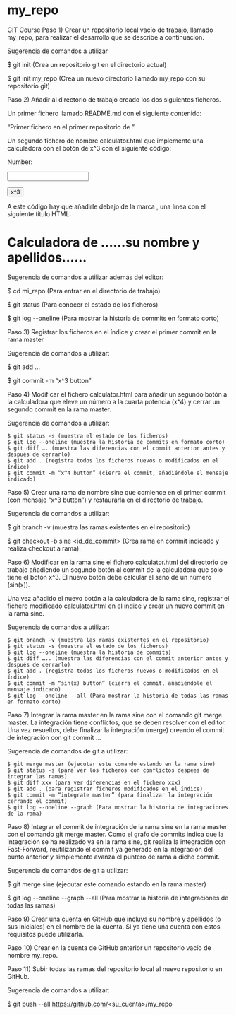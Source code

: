 # my_repo
GIT Course
Paso 1) Crear un repositorio local vacío de trabajo, llamado my_repo, para realizar el desarrollo que se describe a continuación.

Sugerencia de comandos a utilizar

$ git init (Crea un repositorio git en el directorio actual)

$ git init my_repo (Crea un nuevo directorio llamado my_repo con su repositorio git)

Paso 2) Añadir al directorio de trabajo creado los dos siguientes ficheros.

Un primer fichero llamado README.md con el siguiente contenido:

“Primer fichero en el primer repositorio de <nombre apellidos>”

Un segundo fichero de nombre calculator.html que implemente una calculadora con el botón de x^3 con el siguiente código:

<!DOCTYPE html><html><head>

<title>Calculator</title><meta charset="utf-8">

<script type="text/javascript">

function cube() {

var num = document.getElementById("n1");

num.value = Math.pow(num.value, 3);

}

</script>

</head>

<body>

Number:

<input type="text" id="n1"><p>

<button onclick="cube()"> x^3 </button>

</body>

</html>

 

A este código hay que añadirle debajo de la marca <body>, una línea con el siguiente título HTML:

<h1>Calculadora de ……su nombre y apellidos……</h1>

Sugerencia de comandos a utilizar además del editor:

$ cd mi_repo (Para entrar en el directorio de trabajo)

$ git status (Para conocer el estado de los ficheros)

$ git log --oneline (Para mostrar la historia de commits en formato corto)

Paso 3) Registrar los ficheros en el índice y crear el primer commit en la rama master

 

Sugerencia de comandos a utilizar:

$ git add <fichero1> <fichero2> …

$ git commit -m “x^3 button”

Paso 4) Modificar el fichero calculator.html para añadir un segundo botón a la calculadora que eleve un número a la cuarta potencia (x^4) y cerrar un segundo commit en la rama master.

Sugerencia de comandos a utilizar:

    $ git status -s (muestra el estado de los ficheros)
    $ git log --oneline (muestra la historia de commits en formato corto)
    $ git diff …. (muestra las diferencias con el commit anterior antes y después de cerrarlo)
    $ git add . (registra todos los ficheros nuevos o modificados en el índice)
    $ git commit -m “x^4 button” (cierra el commit, añadiéndole el mensaje indicado)
     

Paso 5) Crear una rama de nombre sine que comience en el primer commit (con mensaje “x^3 button”) y restaurarla en el directorio de trabajo.

Sugerencia de comandos a utilizar:

$ git branch -v (muestra las ramas existentes en el repositorio)

$ git checkout -b sine <id_de_commit> (Crea rama en commit indicado y realiza checkout a rama).

Paso 6) Modificar en la rama sine el fichero calculator.html del directorio de trabajo añadiendo un segundo botón al commit de la calculadora que solo tiene el botón x^3. El nuevo botón debe calcular el seno de un número (sin(x)).

Una vez añadido el nuevo botón a la calculadora de la rama sine, registrar el fichero modificado calculator.html en el índice y crear un nuevo commit en la rama sine.

Sugerencia de comandos a utilizar:

    $ git branch -v (muestra las ramas existentes en el repositorio)
    $ git status -s (muestra el estado de los ficheros)
    $ git log --oneline (muestra la historia de commits)
    $ git diff ….. (muestra las diferencias con el commit anterior antes y después de cerrarlo)
    $ git add . (registra todos los ficheros nuevos o modificados en el índice)
    $ git commit -m “sin(x) button” (cierra el commit, añadiéndole el mensaje indicado)
    $ git log --oneline --all (Para mostrar la historia de todas las ramas en formato corto)

 

Paso 7) Integrar la rama master en la rama sine con el comando git merge master. La integración tiene conflictos, que se deben resolver con el editor. Una vez resueltos, debe finalizar la integración (merge) creando el commit de integración con git commit …

Sugerencia de comandos de git a utilizar:

    $ git merge master (ejecutar este comando estando en la rama sine)
    $ git status -s (para ver los ficheros con conflictos despees de integrar las ramas)
    $ git diff xxx (para ver diferencias en el fichero xxx)
    $ git add . (para registrar ficheros modificados en el índice)
    $ git commit -m “integrate master” (para finalizar la integración cerrando el commit)
    $ git log --oneline --graph (Para mostrar la historia de integraciones de la rama)

 

Paso 8) Integrar el commit de integración de la rama sine en la rama master con el comando git merge master. Como el grafo de commits indica que la integración se ha realizado ya en la rama sine, git realiza la integración con Fast-Forward, reutilizando el commit ya generado en la integración del punto anterior y simplemente avanza el puntero de rama a dicho commit.

Sugerencia de comandos de git a utilizar:

$ git merge sine (ejecutar este comando estando en la rama master)

$ git log --oneline --graph --all (Para mostrar la historia de integraciones de todas las ramas)

Paso 9) Crear una cuenta en GitHub que incluya su nombre y apellidos (o sus iniciales) en el nombre de la cuenta. Si ya tiene una cuenta con estos requisitos puede utilizarla.

Paso 10) Crear en la cuenta de GitHub anterior un repositorio vacío de nombre my_repo.

Paso 11) Subir todas las ramas del repositorio local al nuevo repositorio en GitHub.

Sugerencia de comandos a utilizar:

$ git push --all https://github.com/<su_cuenta>/my_repo
